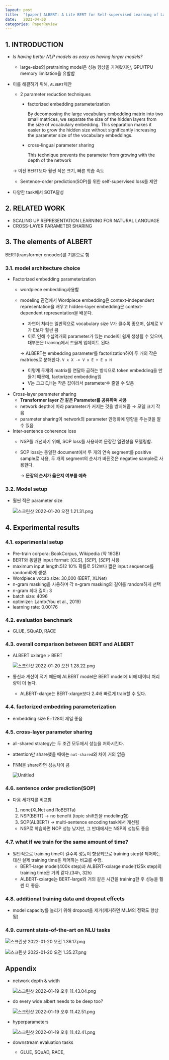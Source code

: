 ```yaml
---
layout: post
title:  "[paper] ALBERT: A Lite BERT for Self-supervised Learning of Language Representations "
date:   2021-04-30
categories: PaperReview
---
```

## 1. INTRODUCTION

- *Is having better NLP models as easy as having larger models?*
    - large-size의 pretraining model은 성능 향상을 가져왔지만, GPU/TPU memory limitation을 유발함
- 이를 해결하기 위해, `ALBERT`제안
    - 2 parameter reduction techniques
        - factorized embedding parameterization

            By decomposing the large vocabulary embedding matrix into two small matrices, we separate the size of the hidden layers from the size of vocabulary embedding. This separation makes it easier to grow the hidden size without significantly increasing the parameter size of the vocabulary embeddings.

        - cross-lingual parameter sharing

            This technique prevents the parameter from growing with the depth of the network


    → 이전 BERT보다 훨씬 작은 크기, 빠른 학습 속도

    - Sentence-order prediction(SOP)를 위한 self-supervised loss를 제안
- 다양한  task에서 SOTA달성

## 2. RELATED WORK

- SCALING UP REPRESENTATION LEARNING FOR NATURAL LANGUAGE
- CROSS-LAYER PARAMETER SHARING

## 3. The elements of ALBERT

BERT(transformer encoder)를 기본으로 함

### 3.1. model architecture choice

- Factorized embedding parameterization
    - wordpiece embedding사용함
    - modeling 관점에서 Wordpiece embedding은 context-independent representation을 배우고 hidden-layer embedding은 context-dependent representation을 배운다.
        - 자연어 처리는 일반적으로 vocabulary size *V*가 클수록 좋으며, 실제로 V가 E보다 훨씬 큼
        - 이로 인해 수십억개의 parameter가 있는 model이 쉽게 생성될 수 있으며, 대부분은 training에서 드물게 업데이트 된다.

        → ALBERT는 embedding parameter를 factorization하여 두 개의 작은 matrices로 분해한다. `V x X -> V x E + E x H`

        - 이렇게 두개의 matrix를 연달아 곱하는 방식으로 token embedding을 만들기 때문에, factorized embedding임
        - V는 크고 E,H는 작은 값이라서 parameter수 줄일 수 있음
        -
- Cross-layer parameter sharing
    - **Transformer layer 간 같은 Parameter를 공유하며 사용**
    - network depth에 따라 parameter가 커지는 것을 방지해줌 → 모델 크기 작음
    - parameter sharing이 network의 parameter 안정화에 영향을 주는것을 알 수 있음
- Inter-sentence coherence loss
    - NSP를 개선하기 위해,  SOP loss를 사용하여 문장간 일관성을 모델링함.
    - SOP loss는 동일한 document에서 두 개의 연속 segment를 positive sample로 사용, 두 개의 segment의 순서가 바뀐것은 negative sample로 사용한다.

        → **문장의 순서가 옳은지 여부를 예측**


### 3.2. Model setup

- 훨씬 적은 parameter size

    ![스크린샷 2022-01-20 오전 1.21.31.png](https://jeonsworld.github.io/static/74659159a4a5067cdd90b187d1714fe9/78a22/table2.png)


## 4. Experimental results

### 4.1. experimental setup

- Pre-train corpora: BookCorpus, Wikipedia (약 16GB)
- BERT와 동일한 input format: [*CLS*], [*SEP*], [*SEP*] 사용
- maximum input length:512 10% 확률로 512보다 짧은 input sequence를 random하게 생성.
- Wordpiece vocab size: 30,000 (BERT, XLNet)
- n-gram masking을 사용하며 각 n-gram masking의 길이를 random하게 선택
- n-gram 최대 길이: 3
- batch size: 4096
- optimizer: Lamb(You et al., 2019)
- learning rate: 0.00176

### 4.2. evaluation benchmark

- GLUE, SQuAD, RACE

### 4.3. overall comparison between BERT and ALBERT

- ALBERT xxlarge > BERT

    ![스크린샷 2022-01-20 오전 1.28.22.png](https://i.imgur.com/ij7k6Yv.png)

- 통신과 계산이 적기 때문에 ALBERT model은 BERT model에 비해 데이터 처리량이 더 높다.
    - ALBERT-xlarge는 BERT-xlarge보다 2.4배 빠르게 train할 수 있다.

### 4.4. factorized embedding parameterization

- embedding size E=128이 제일 좋음

### 4.5. cross-layer parameter sharing

- all-shared strategy는 두 조건 모두에서 성능을 저하시킨다.

- attention만 share했을 때에는 `not-shared`와 차이 거의 없음

- FNN을 share하면 성능차이 큼

    ![Untitled](https://jeonsworld.github.io/static/cdc1de04d1689dc43ed7e58332427250/fcda8/table5.png)


### 4.6. sentence order prediction(SOP)

- 다음 세가지를 비교함

    1. none(XLNet and RoBERTa)
    2. NSP(BERT) → no benefit (topic shift만을 modeling함)
    3. SOP(ALBERT) → multi-sentence encoding task에서 개선됨

  - NSP로 학습하면 NOP 성능 낮지만, 그 반대에서는 NSP의 성능도 좋음

### 4.7. what if we train for the same amount of time?

- 일반적으로 training time이 길수록 성능이 향상되므로 training step을 제어하는 대신 실제 training time을 제어하는 비교를 수행.
    - BERT-large model(400k step)과 ALBERT-xxlarge model(125k step)의 training time은 거의 같다.(34h, 32h)
    - ALBERT-xxlarge는 BERT-large와 거의 같은 시간을 training한 후 성능을 훨씬 더 좋음.

### 4.8. additional training data and dropout effects

- model capacity를 늘리기 위해 dropout을 제거(제거하면 MLM의 정확도 향상됨)

### 4.9. current state-of-the-art on NLU tasks

![스크린샷 2022-01-20 오전 1.36.17.png](https://dos-tacos.github.io/images/lynn/191001/table13.png)

![스크린샷 2022-01-20 오전 1.35.27.png](https://dos-tacos.github.io/images/lynn/191001/table14.png)

## Appendix

- network depth & width

    ![스크린샷 2022-01-19 오후 11.43.04.png](https://dos-tacos.github.io/images/lynn/191001/table11.png)

- do every wide albert needs to be deep too?

    ![스크린샷 2022-01-19 오후 11.42.51.png](https://dos-tacos.github.io/images/lynn/191001/table12.png)

- hyperparameters

    ![스크린샷 2022-01-19 오후 11.42.41.png](https://dos-tacos.github.io/images/lynn/191001/table14.png)

- downstream evaluation tasks
    - GLUE, SQuAD, RACE,
